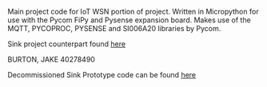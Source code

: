 Main project code for IoT WSN portion of project.
Written in Micropython for use with the Pycom FiPy and Pysense expansion board.
Makes use of the MQTT, PYCOPROC, PYSENSE and SI006A20 libraries by Pycom.

Sink project counterpart found [here](https://github.com/JBurton26/RasPiHomeProject "Honours 19-20 Sink")

BURTON, JAKE
40278490

Decommissioned Sink Prototype code can be found [here](https://github.com/JBurton26/honours19-20sink "Old Sink")
